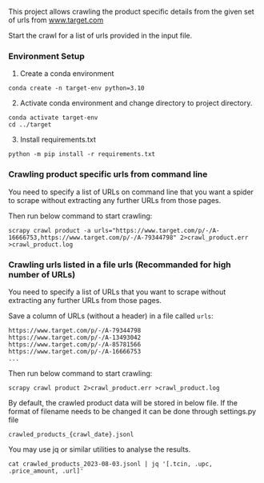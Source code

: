 This project allows crawling the product specific details from the given set of urls from www.target.com 

Start the crawl for a list of urls provided in the input file.

### Environment Setup
1. Create a conda environment
```
conda create -n target-env python=3.10
```
2. Activate conda environment and change directory to project directory.
```
conda activate target-env
cd ../target
```
3. Install requirements.txt
```
python -m pip install -r requirements.txt
```

### Crawling product specific urls from command line
You need to specify a list of URLs on command line that you want a spider
to scrape without extracting any further URLs from those pages.

Then run below command to start crawling:

```
scrapy crawl product -a urls="https://www.target.com/p/-/A-16666753,https://www.target.com/p/-/A-79344798" 2>crawl_product.err >crawl_product.log
```

### Crawling urls listed in a file urls (Recommanded for high number of URLs)
You need to specify a list of URLs that you want to scrape without extracting any further URLs from those pages.

Save a column of URLs (without a header) in a file called `urls`:
```
https://www.target.com/p/-/A-79344798
https://www.target.com/p/-/A-13493042
https://www.target.com/p/-/A-85781566
https://www.target.com/p/-/A-16666753
...
```
Then run below command to start crawling:

```
scrapy crawl product 2>crawl_product.err >crawl_product.log
```
By default, the crawled product data will be stored in below file. 
If the format of filename needs to be changed it can be done through settings.py file

```
crawled_products_{crawl_date}.jsonl
```
You may use jq or similar utilities to analyse the results.
```
cat crawled_products_2023-08-03.jsonl | jq '[.tcin, .upc, .price_amount, .url]'
```
